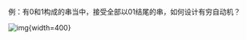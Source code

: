 例：有0和1构成的串当中，接受全部以01结尾的串，如何设计有穷自动机？

![img](https://github.com/DINOREXNB/DINOREXNB.github.io/blob/main/docs/images/xsyy4-1.png?raw=true){width=400}